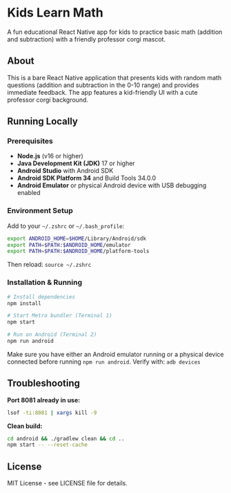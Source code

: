 # Kids Learn Math

A fun educational React Native app for kids to practice basic math (addition and subtraction) with a friendly professor corgi mascot.

## About

This is a bare React Native application that presents kids with random math questions (addition and subtraction in the 0-10 range) and provides immediate feedback. The app features a kid-friendly UI with a cute professor corgi background.

## Running Locally

### Prerequisites

- **Node.js** (v16 or higher)
- **Java Development Kit (JDK)** 17 or higher
- **Android Studio** with Android SDK
- **Android SDK Platform 34** and Build Tools 34.0.0
- **Android Emulator** or physical Android device with USB debugging enabled

### Environment Setup

Add to your `~/.zshrc` or `~/.bash_profile`:

```bash
export ANDROID_HOME=$HOME/Library/Android/sdk
export PATH=$PATH:$ANDROID_HOME/emulator
export PATH=$PATH:$ANDROID_HOME/platform-tools
```

Then reload: `source ~/.zshrc`

### Installation & Running

```bash
# Install dependencies
npm install

# Start Metro bundler (Terminal 1)
npm start

# Run on Android (Terminal 2)
npm run android
```

Make sure you have either an Android emulator running or a physical device connected before running `npm run android`. Verify with: `adb devices`

## Troubleshooting

**Port 8081 already in use:**
```bash
lsof -ti:8081 | xargs kill -9
```

**Clean build:**
```bash
cd android && ./gradlew clean && cd ..
npm start -- --reset-cache
```

## License

MIT License - see LICENSE file for details.